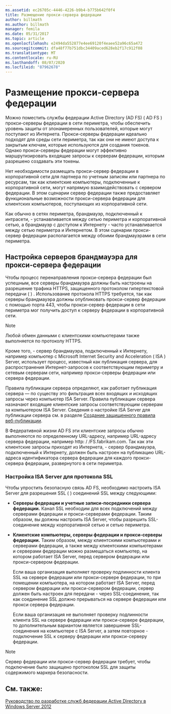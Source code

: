 ```yaml
---
ms.assetid: ec26705c-4446-4226-b9b4-b775b642f0f4
title: Размещение прокси-сервера федерации
author: billmath
ms.author: billmath
manager: femila
ms.date: 05/31/2017
ms.topic: article
ms.openlocfilehash: e2494da552877e4ee69120f4eaee52a96c65a472
ms.sourcegitcommit: dfa48f77b751dbc34409aced628eb2f17c912f08
ms.translationtype: MT
ms.contentlocale: ru-RU
ms.lasthandoff: 08/07/2020
ms.locfileid: "87962678"
---
```

# <a name="where-to-place-a-federation-server-proxy"></a>Размещение прокси-сервера федерации

Можно поместить службы федерации Active Directory (AD FS) \( AD FS \) прокси-серверы федерации в сети периметра, чтобы обеспечить уровень защиты от злонамеренных пользователей, которые могут поступают из Интернета. Прокси-серверы федерации идеально подходят для среды сети периметра, так как они не имеют доступа к закрытым ключам, которые используются для создания токенов. Однако прокси-серверы федерации могут эффективно маршрутизировать входящие запросы к серверам федерации, которым разрешено создавать эти токены.

Нет необходимости размещать прокси-сервер федерации в корпоративной сети для партнера по учетным записям или партнера по ресурсам, так как клиентские компьютеры, подключенные к корпоративной сети, могут напрямую взаимодействовать с сервером федерации. В этом сценарии сервер федерации также предоставляет функциональные возможности прокси-сервера федерации для клиентских компьютеров, поступающих из корпоративной сети.

Как обычно в сетях периметра, брандмауэр, подключенный к интрасети, \- устанавливается между сетью периметра и корпоративной сетью, а брандмауэр с доступом к Интернету \- часто устанавливается между сетью периметра и Интернетом. В этом сценарии прокси-сервер федерации располагается между обоими брандмауэрами в сети периметра.

## <a name="configuring-your-firewall-servers-for-a-federation-server-proxy"></a>Настройка серверов брандмауэра для прокси-сервера федерации
Чтобы процесс перенаправления прокси-сервера федерации был успешным, все серверы брандмауэра должны быть настроены на разрешение трафика HTTPS, защищенного протоколом гипертекстовой передачи \( \) . Использование протокола HTTPS требуется, так как серверы брандмауэра должны опубликовать прокси-сервер федерации с помощью порта 443, чтобы прокси-сервер федерации в сети периметра мог получить доступ к серверу федерации в корпоративной сети.

> [!NOTE]
> Любой обмен данными с клиентскими компьютерами также выполняется по протоколу HTTPS.

Кроме того, \- сервер брандмауэра, подключенный к Интернету, например компьютер с Microsoft Internet Security and Acceleration \( ISA \) Server, использует процесс, известный как публикация сервера, для распространения Интернет-запросов к соответствующим периметру и сетевым серверам сети, например прокси-серверы федерации или сервера федерации.

Правила публикации сервера определяют, как работает публикация сервера — по существу это фильтрация всех входящих и исходящих запросы через компьютер ISA Server. Правила публикации сервера назначают входящие клиентские запросы соответствующим серверам за компьютером ISA Server. Сведения о настройке ISA Server для публикации сервера см. в разделе [Создание защищенного правила веб-публикации](https://go.microsoft.com/fwlink/?LinkId=75182).

В Федеративной жизни AD FS эти клиентские запросы обычно выполняются по определенному URL-адресу, например URL-адресу сервера федерации, например http: \/ /FS.fabrikam.com. Так как эти клиентские запросы приходят из Интернета, \- сервер брандмауэра, подключенный к Интернету, должен быть настроен на публикацию URL-адреса идентификатора сервера федерации для каждого прокси-сервера федерации, развернутого в сети периметра.

### <a name="configuring-isa-server-to-allow-ssl"></a>Настройка ISA Server для протокола SSL
Чтобы упростить безопасную связь AD FS, необходимо настроить ISA Server для разрешения SSL \( \) соединений SSL между следующими:

-   **Серверы федерации и учетные записи-посредники сервера федерации.** Канал SSL необходим для всех подключений между серверами федерации и прокси-серверами федерации. Таким образом, вы должны настроить ISA Server, чтобы разрешить SSL-соединение между корпоративной сетью и сетью периметра.

-   **Клиентские компьютеры, серверы федерации и прокси-серверы федерации.** Таким образом, между клиентскими компьютерами и серверами федерации, а также между клиентскими компьютерами и серверами федерации можно размещаться компьютер, на котором работает ISA Server, перед сервером федерации или прокси-сервером федерации.

    Если ваша организация выполняет проверку подлинности клиента SSL на сервере федерации или прокси-сервере федерации, то при помещении компьютера, на котором работает ISA Server, перед сервером федерации или прокси-сервером федерации, сервер должен быть настроен для передачи \- через SSL-соединение, так как соединение SSL должно прерываться на сервере федерации или прокси сервера федерации.

    Если ваша организация не выполняет проверку подлинности клиента SSL на сервере федерации или прокси-сервере федерации, то дополнительным вариантом является завершение SSL-соединения на компьютере с ISA Server, а затем повторное \- подключение SSL к серверу федерации или прокси-серверу федерации.

> [!NOTE]
> Сервер федерации или прокси-сервер федерации требует, чтобы подключение было защищено протоколом SSL для защиты содержимого маркера безопасности.

## <a name="see-also"></a>См. также:
[Руководство по разработке служб федерации Active Directory в Windows Server 2012](AD-FS-Design-Guide-in-Windows-Server-2012.md)
